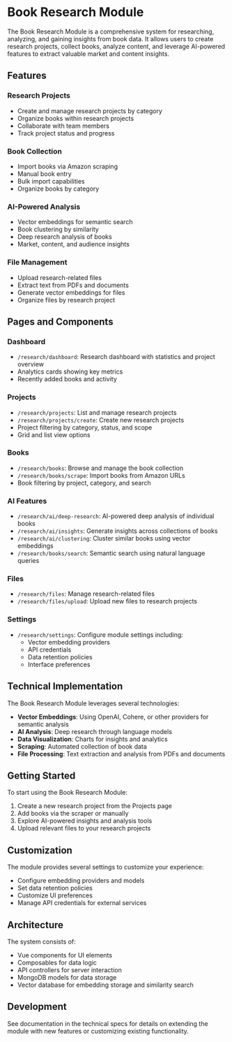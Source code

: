 # Book Research Module

The Book Research Module is a comprehensive system for researching, analyzing, and gaining insights from book data. It allows users to create research projects, collect books, analyze content, and leverage AI-powered features to extract valuable market and content insights.

## Features

### Research Projects
- Create and manage research projects by category
- Organize books within research projects
- Collaborate with team members
- Track project status and progress

### Book Collection
- Import books via Amazon scraping
- Manual book entry
- Bulk import capabilities
- Organize books by category

### AI-Powered Analysis
- Vector embeddings for semantic search
- Book clustering by similarity
- Deep research analysis of books
- Market, content, and audience insights

### File Management
- Upload research-related files
- Extract text from PDFs and documents
- Generate vector embeddings for files
- Organize files by research project

## Pages and Components

### Dashboard
- `/research/dashboard`: Research dashboard with statistics and project overview
- Analytics cards showing key metrics
- Recently added books and activity

### Projects
- `/research/projects`: List and manage research projects
- `/research/projects/create`: Create new research projects
- Project filtering by category, status, and scope
- Grid and list view options

### Books
- `/research/books`: Browse and manage the book collection
- `/research/books/scrape`: Import books from Amazon URLs
- Book filtering by project, category, and search

### AI Features
- `/research/ai/deep-research`: AI-powered deep analysis of individual books
- `/research/ai/insights`: Generate insights across collections of books
- `/research/ai/clustering`: Cluster similar books using vector embeddings
- `/research/books/search`: Semantic search using natural language queries

### Files
- `/research/files`: Manage research-related files
- `/research/files/upload`: Upload new files to research projects

### Settings
- `/research/settings`: Configure module settings including:
  - Vector embedding providers
  - API credentials
  - Data retention policies
  - Interface preferences

## Technical Implementation

The Book Research Module leverages several technologies:

- **Vector Embeddings**: Using OpenAI, Cohere, or other providers for semantic analysis
- **AI Analysis**: Deep research through language models
- **Data Visualization**: Charts for insights and analytics
- **Scraping**: Automated collection of book data
- **File Processing**: Text extraction and analysis from PDFs and documents

## Getting Started

To start using the Book Research Module:

1. Create a new research project from the Projects page
2. Add books via the scraper or manually
3. Explore AI-powered insights and analysis tools
4. Upload relevant files to your research projects

## Customization

The module provides several settings to customize your experience:

- Configure embedding providers and models
- Set data retention policies
- Customize UI preferences
- Manage API credentials for external services

## Architecture

The system consists of:

- Vue components for UI elements
- Composables for data logic
- API controllers for server interaction
- MongoDB models for data storage
- Vector database for embedding storage and similarity search

## Development

See documentation in the technical specs for details on extending the module with new features or customizing existing functionality.
